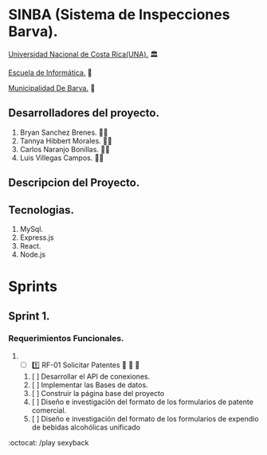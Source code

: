 # SINBA (Sistema de Inspecciones Barva).

[Universidad Nacional de Costa Rica(UNA).](https://www.una.ac.cr/ "Pagina Principal de la Universidad Nacional") :classical_building:

[Escuela de Informática.](https://www.escinf.una.ac.cr/ "Pagina Principal de la Escuela de Informática UNA") :school:

[ Municipalidad De Barva.](https://munibarva.go.cr/ "Pagina Principal de la Municipalidad De Barva") :office:

## Desarrolladores del proyecto.

1. Bryan Sanchez Brenes. :man_technologist:
2. Tannya Hibbert Morales. :woman_technologist:
3. Carlos Naranjo Bonillas. :man_technologist:
4. Luis Villegas Campos. :man_technologist:

## Descripcion del Proyecto.

## Tecnologias.

1. MySql.
2. Express.js
3. React.
4. Node.js

# Sprints

## Sprint 1.

### Requerimientos Funcionales.

1. - [ ] :one: RF-01 Solicitar Patentes :bookmark_tabs: :memo: :hammer:
   1. [ ] Desarrollar el API de conexiones.
   2. [ ] Implementar las Bases de datos.
   3. [ ] Construir la página base del proyecto
   4. [ ] Diseño e investigación del formato de los formularios de patente comercial.
   5. [ ] Diseño e investigación del formato de los formularios de expendio de bebidas alcohólicas unificado

:octocat:
/play sexyback
